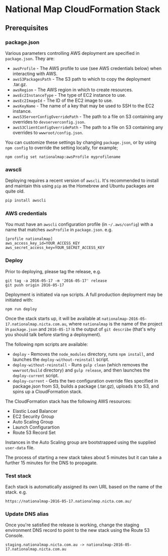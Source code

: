 # National Map CloudFormation Stack

## Prerequisites

### package.json

Various parameters controlling AWS deployment are specified in `package.json`.  They are:

* `awsProfile` - The AWS profile to use (see AWS credentials below) when interacting with AWS.
* `awsS3PackagesPath` - The S3 path to which to copy the deployment .tar.gz.
* `awsRegion` - The AWS region in which to create resources.
* `awsEc2InstanceType` - The type of EC2 instance to use.
* `awsEc2ImageId` - The ID of the EC2 image to use.
* `awsKeyName` - The name of a key that may be used to SSH to the EC2 instance.
* `awsS3ServerConfigOverridePath` - The path to a file on S3 containing any overrides to `devserverconfig.json`.
* `awsS3ClientConfigOverridePath` - The path to a file on S3 containing any overrides to `wwwroot/config.json`.

You can customize these settings by changing `package.json`, or by using `npm config` to override the setting locally, for example;

```
npm config set nationalmap:awsProfile myprofilename
```

### awscli

Deploying requires a recent version of `awscli`. It's recommended to install and maintain this using `pip` as the Homebrew and Ubuntu packages are quite old.

```sh
pip install awscli
```

### AWS credentials

You must have an `awscli` configuration profile (in `~/.aws/config`) with a name that matches `awsProfile` in `package.json`.  e.g.

```
[profile nationalmap]
aws_access_key_id=YOUR_ACCESS_KEY
aws_secret_access_key=YOUR_SECRET_ACCESS_KEY
```

### Deploy

Prior to deploying, please tag the release, e.g.

```
git tag -a 2016-05-17 -m '2016-05-17' release
git push origin 2016-05-17
```

Deployment is initiated via `npm` scripts.  A full production deployment may be initiated with:

```
npm run deploy
```

Once the stack starts up, it will be available at `nationalmap-2016-05-17.nationalmap.nicta.com.au`, where `nationalmap` is the name of the project in `package.json` and `2016-05-17` is the output of `git describe` (that's why you should talk before starting a deployment).

The following npm scripts are available:

* `deploy` - Removes the `node_modules` directory, runs `npm install`, and launches the `deploy-without-reinstall` script.
* `deploy-without-reinstall` - Runs `gulp clean` (which removes the `wwwroot/build` directory) and `gulp release`, and then launches the `deploy-current` script.
* `deploy-current` - Gets the two configuration override files specified in package.json from S3, builds a package (.tar.gz), uploads it to S3, and spins up a CloudFormation stack.


The CloudFormation stack has the following AWS resources:

  - Elastic Load Balancer
  - EC2 Security Group
  - Auto Scaling Group
  - Launch Configurartion
  - Route 53 Record Set

Instances in the Auto Scaling group are bootstrapped using the supplied `user-data` file.

The process of starting a new stack takes about 5 minutes but it can take a further 15 minutes for the DNS to propagate.

### Test stack

Each stack is automatically assigned its own URL based on the name of the stack. e.g.

```
https://nationalmap-2016-05-17.nationalmap.nicta.com.au/
```

### Update DNS alias

Once you're satisfied the release is working, change the staging environment DNS record to point to the new stack using the Route 53 Console.


```
staging.nationalmap.nicta.com.au -> nationalmap-2016-05-17.nationalmap.nicta.com.au
```

